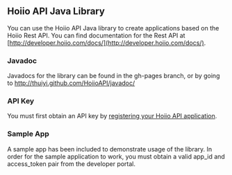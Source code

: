 Hoiio API Java Library
----------------------

You can use the Hoiio API Java library to create applications based on the Hoiio Rest API. You can find documentation for the Rest API at [http://developer.hoiio.com/docs/](http://developer.hoiio.com/docs/).

### Javadoc ###

Javadocs for the library can be found in the gh-pages branch, or by going to http://thuiyi.github.com/HoiioAPI/javadoc/

### API Key ###

You must first obtain an API key by [registering your Hoiio API application](http://developer.hoiio.com/).

### Sample App ###

A sample app has been included to demonstrate usage of the library. In order for the sample application to work, you must obtain a valid app_id and access_token pair from the developer portal.


